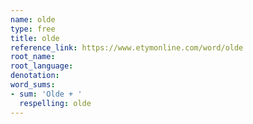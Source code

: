 ```yaml
---
name: olde
type: free
title: olde
reference_link: https://www.etymonline.com/word/olde
root_name: 
root_language: 
denotation: 
word_sums:
- sum: 'Olde + '
  respelling: olde
---
```

